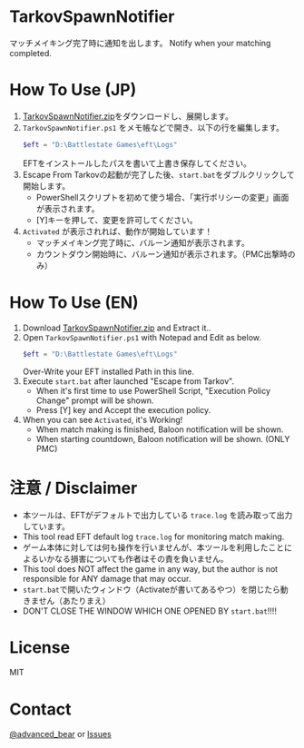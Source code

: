 # TarkovSpawnNotifier
マッチメイキング完了時に通知を出します。
Notify when your matching completed.

# How To Use (JP)
1. [TarkovSpawnNotifier.zip](https://github.com/advancedbear/TarkovSpawnNotifier/archive/refs/heads/main.zip)をダウンロードし、展開します。
2. `TarkovSpawnNotifier.ps1` をメモ帳などで開き、以下の行を編集します。
    ```PowerShell
    $eft = "D:\Battlestate Games\eft\Logs"
    ```
    EFTをインストールしたパスを書いて上書き保存してください。
3. Escape From Tarkovの起動が完了した後、`start.bat`をダブルクリックして開始します。
    - PowerShellスクリプトを初めて使う場合、「実行ポリシーの変更」画面が表示されます。
    - [Y]キーを押して、変更を許可してください。
4. `Activated` が表示されれば、動作が開始しています！
    - マッチメイキング完了時に、バルーン通知が表示されます。
    - カウントダウン開始時に、バルーン通知が表示されます。（PMC出撃時のみ）

# How To Use (EN)
1. Download [TarkovSpawnNotifier.zip](https://github.com/advancedbear/TarkovSpawnNotifier/archive/refs/heads/main.zip) and Extract it..
2. Open `TarkovSpawnNotifier.ps1` with Notepad and Edit as below.
    ```PowerShell
    $eft = "D:\Battlestate Games\eft\Logs"
    ```
    Over-Write your EFT installed Path in this line.
3. Execute `start.bat` after launched "Escape from Tarkov".
    * When it's first time to use PowerShell Script, "Execution Policy Change" prompt will be shown.
    * Press [Y] key and Accept the execution policy.
4. When you can see `Activated`, it's Working!
    * When match making is finished, Baloon notification will be shown.
    * When starting countdown, Baloon notification will be shown. (ONLY PMC)

# 注意 / Disclaimer
- 本ツールは、EFTがデフォルトで出力している `trace.log` を読み取って出力しています。
- This tool read EFT default log `trace.log` for monitoring match making.
- ゲーム本体に対しては何も操作を行いませんが、本ツールを利用したことによるいかなる損害についても作者はその責を負いません。
- This tool does NOT affect the game in any way, but the author is not responsible for ANY damage that may occur.
- `start.bat`で開いたウィンドウ（Activateが書いてあるやつ）を閉じたら動きません（あたりまえ）
- DON'T CLOSE THE WINDOW WHICH ONE OPENED BY `start.bat`!!!!

# License
MIT

# Contact
[@advanced_bear](https://twitter.com/advanced_bear) or [Issues](https://github.com/advancedbear/TarkovSpawnNotifier/issues)